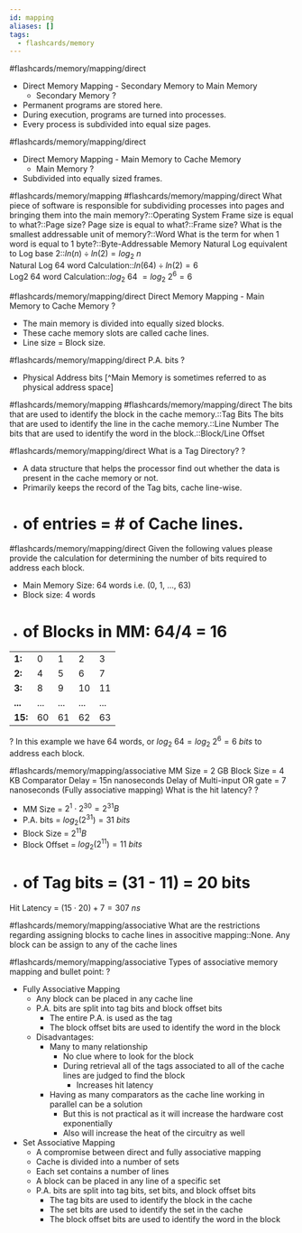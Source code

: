 ```yaml
---
id: mapping
aliases: []
tags:
  - flashcards/memory
---
```


#flashcards/memory/mapping/direct
- Direct Memory Mapping - Secondary Memory to Main Memory
    - Secondary Memory
    ?
- Permanent programs are stored here.
- During execution, programs are turned into processes.
- Every process is subdivided into equal size pages.

#flashcards/memory/mapping/direct
- Direct Memory Mapping - Main Memory to Cache Memory
    - Main Memory
    ?
- Subdivided into equally sized frames.

#flashcards/memory/mapping #flashcards/memory/mapping/direct
What piece of software is responsible for subdividing processes into pages and bringing them into the main memory?::Operating System
Frame size is equal to what?::Page size?
Page size is equal to what?::Frame size?
What is the smallest addressable unit of memory?::Word
What is the term for when 1 word is equal to 1 byte?::Byte-Addressable Memory
Natural Log equivalent to Log base 2::$ln(n)\div ln(2) = log_2\ n$\
Natural Log 64 word Calculation::$ln(64)\div ln(2) = 6$\
Log2 64 word Calculation::$log_2\ 64\ = log_2\ 2^6 = 6$

#flashcards/memory/mapping/direct
Direct Memory Mapping - Main Memory to Cache Memory
?
- The main memory is divided into equally sized blocks.
- These cache memory slots are called cache lines.
- Line size = Block size.

#flashcards/memory/mapping/direct
P.A. bits
?
- Physical Address bits
[^Main Memory is sometimes referred to as physical address space]

#flashcards/memory/mapping #flashcards/memory/mapping/direct
The bits that are used to identify the block in the cache memory.::Tag Bits
The bits that are used to identify the line in the cache memory.::Line Number
The bits that are used to identify the word in the block.::Block/Line Offset

#flashcards/memory/mapping/direct
What is a Tag Directory?
?
- A data structure that helps the processor find out whether the data is present in the cache memory or not.
- Primarily keeps the record of the Tag bits, cache line-wise.
- # of entries = # of Cache lines.

#flashcards/memory/mapping/direct
Given the following values please provide the calculation for determining the number of bits required to address each block.
- Main Memory Size: 64 words i.e. (0, 1, ..., 63)
- Block size: 4 words
- # of Blocks in MM: 64/4 = 16
| | | | | |
|-|-|-|-|-|
| __1:__ | 0 | 1 | 2 | 3 |
| __2:__ | 4 | 5 | 6 | 7 |
| __3:__ | 8 | 9 | 10 | 11 |
| __...__ | ... | ... | ... | ... |
| __15:__ | 60 | 61 | 62 | 63 |
?
In this example we have 64 words, or $log_2\ 64 = log_2\ 2^6 = 6\ bits$ to address each block.

#flashcards/memory/mapping/associative
MM Size = 2 GB
Block Size = 4 KB
Comparator Delay = 15n nanoseconds
Delay of Multi-input OR gate = 7 nanoseconds (Fully associative mapping)
What is the hit latency?
?
- MM Size = $2^1 \cdot 2^{30} = 2^{31} B$
- P.A. bits = $log_2(2^{31}) = 31\ bits$
- Block Size = $2^{11} B$
- Block Offset = $log_2(2^{11}) = 11\ bits$
- # of Tag bits = (31 - 11) = 20 bits
Hit Latency = $(15 \cdot 20) + 7 = 307\ ns$

#flashcards/memory/mapping/associative
What are the restrictions regarding assigning blocks to cache lines in associtive mapping::None. Any block can be assign to any of the cache lines

#flashcards/memory/mapping/associative
Types of associative memory mapping and bullet point:
?
- Fully Associative Mapping
    - Any block can be placed in any cache line
    - P.A. bits are split into tag bits and block offset bits
        - The entire P.A. is used as the tag
        - The block offset bits are used to identify the word in the block
    - Disadvantages:
        - Many to many relationship
            - No clue where to look for the block
            - During retrieval all of the tags associated to all of the cache lines are judged to find the block
                - Increases hit latency
        - Having as many comparators as the cache line working in parallel can be a solution
            - But this is not practical as it will increase the hardware cost exponentially
            - Also will increase the heat of the circuitry as well
- Set Associative Mapping
    - A compromise between direct and fully associative mapping
    - Cache is divided into a number of sets
    - Each set contains a number of lines
    - A block can be placed in any line of a specific set
    - P.A. bits are split into tag bits, set bits, and block offset bits
        - The tag bits are used to identify the block in the cache
        - The set bits are used to identify the set in the cache
        - The block offset bits are used to identify the word in the block
